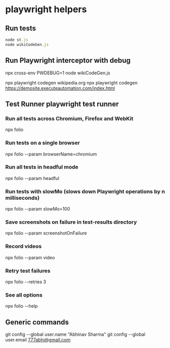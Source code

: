 # playwright helpers

## Run tests

```javascript
node st.js
node wikiCodeGen.js
```

## Run Playwright interceptor with debug
npx cross-env PWDEBUG=1 node wikiCodeGen.js

npx playwright codegen wikipedia.org
npx playwright codegen https://demosite.executeautomation.com/index.html


## Test Runner playwright test runner
### Run all tests across Chromium, Firefox and WebKit
npx folio

### Run tests on a single browser
npx folio --param browserName=chromium

### Run all tests in headful mode
npx folio --param headful

### Run tests with slowMo (slows down Playwright operations by n milliseconds)
npx folio --param slowMo=100

### Save screenshots on failure in test-results directory
npx folio --param screenshotOnFailure

### Record videos
npx folio --param video

### Retry test failures
npx folio --retries 3

### See all options
npx folio --help

## Generic commands
git config --global user.name "Abhinav Sharma"
git config --global user.email 777abhi@gmail.com

